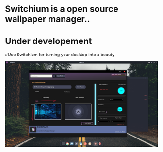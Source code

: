 # Switchium is a open source wallpaper manager..

# Under developement

#Use Switchium for turning your desktop into a beauty

![Preview Linux ](https://github.com/TheGreatestShoaib/switchium/blob/main/2021-10-28-215147_1920x1080_scrot.png)
